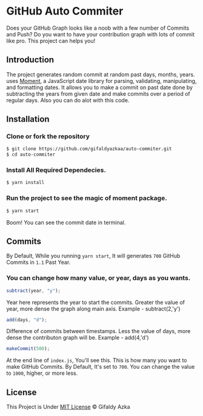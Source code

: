# GitHub Auto Commiter

Does your GitHub Graph looks like a noob with a few number of Commits and Push? Do you want to have your contribution graph with lots of commit like pro. This project can helps you!

## Introduction

The project generates random commit at random past days, months, years. uses [Moment](https://www.npmjs.com/package/moment), a JavaScript date library for parsing, validating, manipulating, and formatting dates. It allows you to make a commit on past date done by subtracting the years from given date and make commits over a period of regular days. Also you can do alot with this code.

## Installation

### Clone or fork the repository

```sh
$ git clone https://github.com/gifaldyazkaa/auto-commiter.git
$ cd auto-commiter
```

### Install All Required Dependecies.

```sh
$ yarn install
```

### Run the project to see the magic of moment package.

```sh
$ yarn start
```

Boom! You can see the commit date in terminal.

## Commits

By Default, While you running `yarn start`, It will generates `700` GitHub Commits in `1.1` Past Year.

### You can change how many value, or year, days as you wants.

```js
subtract(year, "y");
```

Year here represents the year to start the commits. Greater the value of year, more dense the graph along main axis. Example - subtract(2,'y')

```js
add(days, "d");
```

Difference of commits between timestamps. Less the value of days, more dense the contributon graph will be. Example - add(4,'d')

```js
makeCommit(500);
```

At the end line of `index.js`, You'll see this. This is how many you want to make GitHub Commits. By Default, It's set to `700`. You can change the value to `1000`, higher, or more less.

## License

This Project is Under [MIT License](https://github.com/gifaldyazkaa/auto-commiter/blob/master/LICENSE) &copy; Gifaldy Azka
